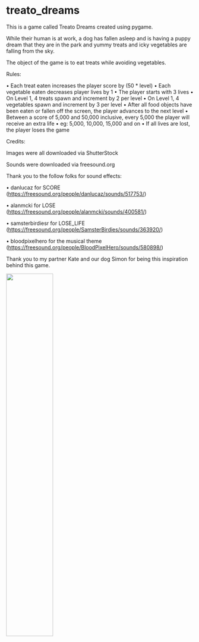 # treato_dreams

This is a game called Treato Dreams created using pygame. 

While their human is at work, a dog has fallen asleep and is having a puppy dream that
they are in the park and yummy treats and icky vegetables are falling from the sky.

The object of the game is to eat treats while avoiding vegetables.

Rules:

• Each treat eaten increases the player score by (50 * level)
• Each vegetable eaten decreases player lives by 1
• The player starts with 3 lives
• On Level 1, 4 treats spawn and increment by 2 per level
• On Level 1, 4 vegetables spawn and increment by 3 per level
• After all food objects have been eaten or fallen off the screen, the player advances to the next level
• Between a score of 5,000 and 50,000 inclusive, every 5,000 the player will receive an extra life
    • eg: 5,000, 10,000, 15,000 and on
• If all lives are lost, the player loses the game


Credits:

Images were all downloaded via ShutterStock

Sounds were downloaded via freesound.org

Thank you to the follow folks for sound effects:

• danlucaz for SCORE (https://freesound.org/people/danlucaz/sounds/517753/)

• alanmcki for LOSE (https://freesound.org/people/alanmcki/sounds/400581/)

• samsterbirdiesr for LOSE_LIFE (https://freesound.org/people/SamsterBirdies/sounds/363920/)

• bloodpixelhero for the musical theme (https://freesound.org/people/BloodPixelHero/sounds/580898/)


Thank you to my partner Kate and our dog Simon for being this inspiration behind this game.

<img src="https://user-images.githubusercontent.com/104270271/166312126-6c83a768-e865-4c09-9a49-1e16a7f9c44d.png" width=50% height=50%>
